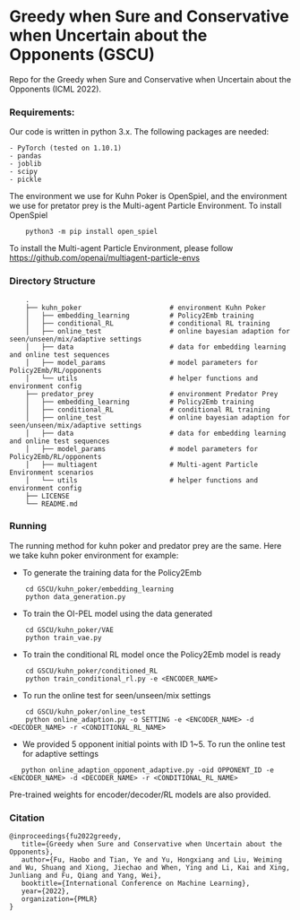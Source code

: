 # Greedy when Sure and Conservative when Uncertain about the Opponents (GSCU)
Repo for the Greedy when Sure and Conservative when Uncertain about the Opponents (ICML 2022).


### Requirements:
Our code is written in python 3.x. The following packages are needed:
```
- PyTorch (tested on 1.10.1)
- pandas
- joblib
- scipy
- pickle 
```

The environment we use for Kuhn Poker is OpenSpiel, and the environment we use for pretator prey is the Multi-agent Particle Environment. 
To install OpenSpiel 
```
    python3 -m pip install open_spiel
```
To install the Multi-agent Particle Environment, please follow https://github.com/openai/multiagent-particle-envs 


### Directory Structure
```
    .
    ├── kuhn_poker                      # environment Kuhn Poker
    │   ├── embedding_learning          # Policy2Emb training
    │   ├── conditional_RL              # conditional RL training 
    │   ├── online_test                 # online bayesian adaption for seen/unseen/mix/adaptive settings 
    │   ├── data                        # data for embedding learning and online test sequences 
    │   ├── model_params                # model parameters for Policy2Emb/RL/opponents 
    │   └── utils                       # helper functions and environment config
    ├── predator_prey                   # environment Predator Prey
    │   ├── embedding_learning          # Policy2Emb training
    │   ├── conditional_RL              # conditional RL training 
    │   ├── online_test                 # online bayesian adaption for seen/unseen/mix/adaptive settings 
    │   ├── data                        # data for embedding learning and online test sequences 
    │   ├── model_params                # model parameters for Policy2Emb/RL/opponents 
    │   ├── multiagent                  # Multi-agent Particle Environment scenarios
    │   └── utils                       # helper functions and environment config
    ├── LICENSE
    └── README.md
```

### Running
The running method for kuhn poker and predator prey are the same. Here we take kuhn poker environment for example:
* To generate the training data for the Policy2Emb
```
    cd GSCU/kuhn_poker/embedding_learning
    python data_generation.py 
```
* To train the OI-PEL model using the data generated
```
    cd GSCU/kuhn_poker/VAE
    python train_vae.py 
```
* To train the conditional RL model once the Policy2Emb model is ready
```
    cd GSCU/kuhn_poker/conditioned_RL
    python train_conditional_rl.py -e <ENCODER_NAME>
```
* To run the online test for seen/unseen/mix settings
```
    cd GSCU/kuhn_poker/online_test
    python online_adaption.py -o SETTING -e <ENCODER_NAME> -d <DECODER_NAME> -r <CONDITIONAL_RL_NAME>
```
* We provided 5 opponent initial points with ID 1~5. To run the online test for adaptive settings
```
   python online_adaption_opponent_adaptive.py -oid OPPONENT_ID -e <ENCODER_NAME> -d <DECODER_NAME> -r <CONDITIONAL_RL_NAME>
```
Pre-trained weights for encoder/decoder/RL models are also provided.

### Citation
```
@inproceedings{fu2022greedy,
   title={Greedy when Sure and Conservative when Uncertain about the Opponents},
   author={Fu, Haobo and Tian, Ye and Yu, Hongxiang and Liu, Weiming and Wu, Shuang and Xiong, Jiechao and When, Ying and Li, Kai and Xing, Junliang and Fu, Qiang and Yang, Wei},
   booktitle={International Conference on Machine Learning},
   year={2022},
   organization={PMLR}
}
```